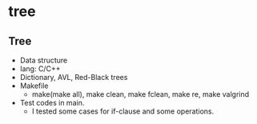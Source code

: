 # tree
## Tree
- Data structure
- lang: C/C++
- Dictionary, AVL, Red-Black trees
- Makefile
  - make(make all), make clean, make fclean, make re, make valgrind
- Test codes in main.
  - I tested some cases for if-clause and some operations.
